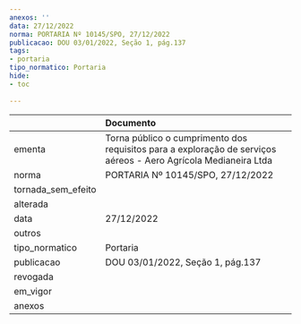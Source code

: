 ```yaml
---
anexos: ''
data: 27/12/2022
norma: PORTARIA Nº 10145/SPO, 27/12/2022
publicacao: DOU 03/01/2022, Seção 1, pág.137
tags:
- portaria
tipo_normatico: Portaria
hide: 
- toc 
 
---
```


|                    | Documento                                                                                                       |
|:-------------------|:----------------------------------------------------------------------------------------------------------------|
| ementa             | Torna público o cumprimento dos requisitos para a exploração de serviços aéreos - Aero Agrícola Medianeira Ltda |
| norma              | PORTARIA Nº 10145/SPO, 27/12/2022                                                                               |
| tornada_sem_efeito |                                                                                                                 |
| alterada           |                                                                                                                 |
| data               | 27/12/2022                                                                                                      |
| outros             |                                                                                                                 |
| tipo_normatico     | Portaria                                                                                                        |
| publicacao         | DOU 03/01/2022, Seção 1, pág.137                                                                                |
| revogada           |                                                                                                                 |
| em_vigor           |                                                                                                                 |
| anexos             |                                                                                                                 |